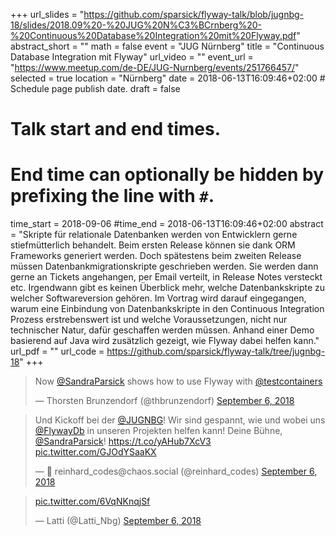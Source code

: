 +++
url_slides = "https://github.com/sparsick/flyway-talk/blob/jugnbg-18/slides/2018.09%20-%20JUG%20N%C3%BCrnberg%20-%20Continuous%20Database%20Integration%20mit%20Flyway.pdf"
abstract_short = ""
math = false
event = "JUG Nürnberg"
title = "Continuous Database Integration mit Flyway"
url_video = ""
event_url = "https://www.meetup.com/de-DE/JUG-Nurnberg/events/251766457/"
selected = true
location = "Nürnberg"
date = 2018-06-13T16:09:46+02:00  # Schedule page publish date.
draft = false

# Talk start and end times.
#   End time can optionally be hidden by prefixing the line with `#`.
time_start = 2018-09-06
#time_end = 2018-06-13T16:09:46+02:00
abstract = "Skripte für relationale Datenbanken werden von Entwicklern gerne stiefmütterlich behandelt. Beim ersten Release können sie dank ORM Frameworks generiert werden. Doch spätestens beim zweiten Release müssen Datenbankmigrationskripte geschrieben werden. Sie werden dann gerne an Tickets angehangen, per Email verteilt, in Release Notes versteckt etc. Irgendwann gibt es keinen Überblick mehr, welche Datenbankskripte zu welcher Softwareversion gehören. Im Vortrag wird darauf eingegangen, warum eine Einbindung von Datenbankskripte in den Continuous Integration Prozess erstrebenswert ist und welche Voraussetzungen, nicht nur technischer Natur, dafür geschaffen werden müssen. Anhand einer Demo basierend auf Java wird zusätzlich gezeigt, wie Flyway dabei helfen kann."
url_pdf = ""
url_code = https://github.com/sparsick/flyway-talk/tree/jugnbg-18"
+++

<blockquote class="twitter-tweet" data-partner="tweetdeck"><p lang="en" dir="ltr">Now <a href="https://twitter.com/SandraParsick?ref_src=twsrc%5Etfw">@SandraParsick</a> shows how to use Flyway with <a href="https://twitter.com/testcontainers?ref_src=twsrc%5Etfw">@testcontainers</a></p>&mdash; Thorsten Brunzendorf (@thbrunzendorf) <a href="https://twitter.com/thbrunzendorf/status/1037746556697538561?ref_src=twsrc%5Etfw">September 6, 2018</a></blockquote>
<script async src="https://platform.twitter.com/widgets.js" charset="utf-8"></script>

<blockquote class="twitter-tweet" data-partner="tweetdeck"><p lang="de" dir="ltr">Und Kickoff bei der <a href="https://twitter.com/JUGNBG?ref_src=twsrc%5Etfw">@JUGNBG</a>! Wir sind gespannt, wie und wobei uns <a href="https://twitter.com/FlywayDb?ref_src=twsrc%5Etfw">@FlywayDb</a> in unseren Projekten helfen kann! Deine Bühne, <a href="https://twitter.com/SandraParsick?ref_src=twsrc%5Etfw">@SandraParsick</a>! <a href="https://t.co/yAHub7XcV3">https://t.co/yAHub7XcV3</a> <a href="https://t.co/GJOdYSaaKX">pic.twitter.com/GJOdYSaaKX</a></p>&mdash; 🌈 reinhard_codes@chaos.social (@reinhard_codes) <a href="https://twitter.com/reinhard_codes/status/1037736694106255364?ref_src=twsrc%5Etfw">September 6, 2018</a></blockquote>
<script async src="https://platform.twitter.com/widgets.js" charset="utf-8"></script>

<blockquote class="twitter-tweet" data-partner="tweetdeck"><p lang="und" dir="ltr"> <a href="https://t.co/6VqNKnqjSf">pic.twitter.com/6VqNKnqjSf</a></p>&mdash; Latti (@Latti_Nbg) <a href="https://twitter.com/Latti_Nbg/status/1037735418966495234?ref_src=twsrc%5Etfw">September 6, 2018</a></blockquote>
<script async src="https://platform.twitter.com/widgets.js" charset="utf-8"></script>
